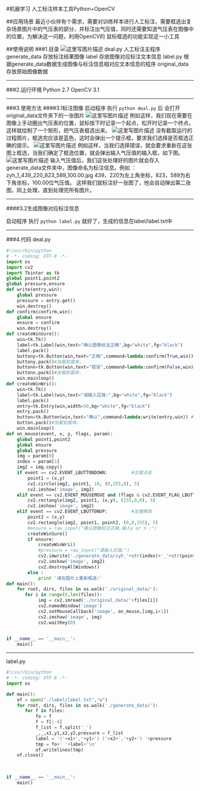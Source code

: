 #机器学习 人工标注样本工具Python+OpenCV

##应用场景
最近小伙伴有个需求，需要对训练样本进行人工标注，需要框选出复杂场景图片中的气压表的部分，并标注出气压值，同时还需要知道气压表在图像中的位置，为解决这一问题，利用OpenCV的 鼠标框选的功能实现这一小工具

##使用说明
###1.目录
![这里写图片描述](https://img-blog.csdn.net/20180713123029988?watermark/2/text/aHR0cHM6Ly9ibG9nLmNzZG4ubmV0L3hidzEyMTM4/font/5a6L5L2T/fontsize/400/fill/I0JBQkFCMA==/dissolve/70)
deal.py  人工标注主程序
generate_data  存放标注结果图像
label   存放图像对应标注文本信息
label.py  根据generate_data数据生成图像与标注信息相对应文本信息的程序
original_data  存放原始图像数据

---

###2.运行环境
Python 2.7
OpenCV 3.1

---

###3.使用方法
####3.1标注图像
启动程序 执行 `python deal.py` 后
会打开original_data文件夹下的一张图片
![这里写图片描述](https://img-blog.csdn.net/20180713124719767?watermark/2/text/aHR0cHM6Ly9ibG9nLmNzZG4ubmV0L3hidzEyMTM4/font/5a6L5L2T/fontsize/400/fill/I0JBQkFCMA==/dissolve/70)
例如这样，我们现在需要在图像上手动圈出气压表的位置，鼠标按下时记录一个起点，松开时记录一个终点，这样就绘制了一个矩形，把气压表框选出来。
![这里写图片描述](https://img-blog.csdn.net/20180713124944687?watermark/2/text/aHR0cHM6Ly9ibG9nLmNzZG4ubmV0L3hidzEyMTM4/font/5a6L5L2T/fontsize/400/fill/I0JBQkFCMA==/dissolve/70)
没有截取运行的过程图片，框选完应该是蓝色，这时会弹出一个提示框，要求我们选择是否框选正确的提示。
![这里写图片描述](https://img-blog.csdn.net/20180713125144406?watermark/2/text/aHR0cHM6Ly9ibG9nLmNzZG4ubmV0L3hidzEyMTM4/font/5a6L5L2T/fontsize/400/fill/I0JBQkFCMA==/dissolve/70)
例如这样，当我们选择错误，就会要求重新在这张图上框选，当我们确定了框选位置，就会弹出输入气压值的输入框，如下图。
![这里写图片描述](https://img-blog.csdn.net/20180713125805315?watermark/2/text/aHR0cHM6Ly9ibG9nLmNzZG4ubmV0L3hidzEyMTM4/font/5a6L5L2T/fontsize/400/fill/I0JBQkFCMA==/dissolve/70)
输入气压值后，我们这张处理好的图片就会存入generate_data文件夹中，图像命名为标注信息。例如 ：  zyh_1_439_220_823_589_100.00.jpg
439，220为左上角坐标，823，589为右下角坐标，100.00位气压值。
这样我们就标注好一张图了，他会自动弹出第二张图，同上处理，直到处理完所有图片。

---

####3.2生成图像对应标注信息

启动程序 执行 `python label.py` 就好了，生成的信息在label/label.txt中

---

###4.代码
deal.py

```python
#!/usr/bin/python
# -*- coding: UTF-8 -*-
import os
import cv2
import Tkinter as tk
global point1,point2
global pressure,ensure
def write(entry,win):
    global pressure
    pressure = entry.get()
    win.destroy()
def confirm(confirm,win):
    global ensure
    ensure = confirm
    win.destroy()
def createWinSure():
    win=tk.Tk()
    label=tk.Label(win,text="确认图像标注正确",bg="white",fg="black")
    label.pack()
    buttony=tk.Button(win,text="正确",command=lambda:confirm(True,win)) #收到消息执行这个函数
    buttony.pack()#加载到窗体，
    buttonn=tk.Button(win,text="错误",command=lambda:confirm(False,win)) #收到消息执行这个函数
    buttonn.pack()#加载到窗体，
    win.mainloop()
def createWinWri():
    win=tk.Tk()
    label=tk.Label(win,text="请输入压强:",bg="white",fg="black")
    label.pack()
    entry=tk.Entry(win,width=50,bg="white",fg="black")
    entry.pack()
    button=tk.Button(win,text="确认",command=lambda:write(entry,win)) #收到消息执行这个函数
    button.pack()#加载到窗体，
    win.mainloop()
def on_mouse(event, x, y, flags, param):
    global point1,point2
    global ensure
    global pressure
    img = param[0]
    index = param[1]
    img2 = img.copy()
    if event == cv2.EVENT_LBUTTONDOWN:         #左键点击
        point1 = (x,y)
        cv2.circle(img2, point1, 10, (0,255,0), 5)
        cv2.imshow('image', img2)
    elif event == cv2.EVENT_MOUSEMOVE and (flags & cv2.EVENT_FLAG_LBUTTON):               #按住左键拖曳
        cv2.rectangle(img2, point1, (x,y), (255,0,0), 5)
        cv2.imshow('image', img2)
    elif event == cv2.EVENT_LBUTTONUP:         #左键释放
        point2 = (x,y)
        cv2.rectangle(img2, point1, point2, (0,0,255), 5) 
        #ensure = raw_input("确认图像标注正确,输入y or n :")
        createWinSure()
        if ensure:
            createWinWri()
            #pressure = raw_input("请输入压强:")
            cv2.imwrite('./generate_data/zyh_'+str(index)+'_'+str(point1[0])+'_'+str(point1[1])+'_'+str(point2[0])+'_'+str(point2[1])+'_'+pressure+'.jpg', img2)
            cv2.imshow('image', img2)
            cv2.destroyAllWindows()
        else :
            print '请在图片上重新框选!'
def main():
    for root, dirs, files in os.walk('./original_data/'): 
       for i in range(0,len(files)):
            img = cv2.imread('./original_data/'+files[i])
            cv2.namedWindow('image')
            cv2.setMouseCallback('image', on_mouse,[img,i+1])
            cv2.imshow('image', img)
            cv2.waitKey(0)
    

if __name__ == '__main__':
    main()
```
---
label.py

```python
#!/usr/bin/python
# -*- coding: UTF-8 -*-
import os

def main():
    of = open("./label/label.txt","w")
    for root, dirs, files in os.walk('./generate_data/'): 
       for f in files:
           fo = f
           f = f[:-4]
           f_list = f.split('_')
           _,_,x1,y1,x2,y2,pressure = f_list
           label = '('+x1+','+y1+') ('+x2+','+y2+') '+pressure
           tmp = fo+' '+label+'\n'
           of.writelines(tmp)
    of.close()
            
    

if __name__ == '__main__':
    main()
```







